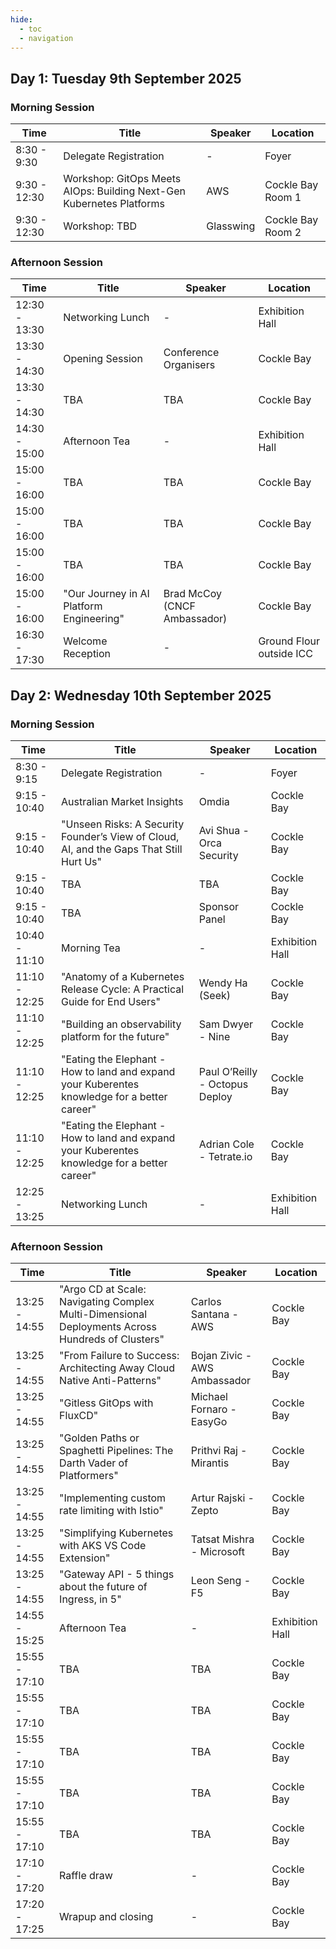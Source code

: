```yaml
---
hide:
  - toc
  - navigation
---
```


## Day 1: Tuesday 9th September 2025

### Morning Session

| Time  | Title | Speaker | Location |
|---|---|---|---|
| 8:30 - 9:30 | Delegate Registration | - | Foyer |
| 9:30 - 12:30 | Workshop: GitOps Meets AIOps: Building Next-Gen Kubernetes Platforms | AWS | Cockle Bay Room 1 |
| 9:30 - 12:30 | Workshop: TBD | Glasswing | Cockle Bay Room 2 |

### Afternoon Session

| Time  | Title | Speaker | Location |
|---|---|---|---|
| 12:30 - 13:30 | Networking Lunch | - | Exhibition Hall |
| 13:30 - 14:30 | Opening Session | Conference Organisers | Cockle Bay |
| 13:30 - 14:30 | TBA | TBA | Cockle Bay |
| 14:30 - 15:00 | Afternoon Tea | - | Exhibition Hall |
| 15:00 - 16:00 | TBA | TBA | Cockle Bay |
| 15:00 - 16:00 | TBA | TBA | Cockle Bay |
| 15:00 - 16:00 | TBA | TBA | Cockle Bay |
| 15:00 - 16:00 | "Our Journey in AI Platform Engineering" | Brad McCoy (CNCF Ambassador) | Cockle Bay |
| 16:30 - 17:30 | Welcome Reception | - | Ground Flour outside ICC |


## Day 2: Wednesday 10th September 2025

### Morning Session

| Time  | Title | Speaker | Location |
|---|---|---|---|
| 8:30 - 9:15 | Delegate Registration | - | Foyer |
| 9:15 - 10:40| Australian Market Insights | Omdia | Cockle Bay |
| 9:15 - 10:40 | "Unseen Risks: A Security Founder’s View of Cloud, AI, and the Gaps That Still Hurt Us" | Avi Shua - Orca Security | Cockle Bay |
| 9:15 - 10:40 | TBA | TBA | Cockle Bay |
| 9:15 - 10:40 | TBA | Sponsor Panel | Cockle Bay |
| 10:40 - 11:10 | Morning Tea | - | Exhibition Hall |
| 11:10 - 12:25 | "Anatomy of a Kubernetes Release Cycle: A Practical Guide for End Users" | Wendy Ha (Seek) | Cockle Bay |
| 11:10 - 12:25 | "Building an observability platform for the future" | Sam Dwyer - Nine | Cockle Bay |
| 11:10 - 12:25 | "Eating the Elephant - How to land and expand your Kuberentes knowledge for a better career" | Paul O’Reilly - Octopus Deploy | Cockle Bay |
| 11:10 - 12:25 | "Eating the Elephant - How to land and expand your Kuberentes knowledge for a better career" | Adrian Cole - Tetrate.io | Cockle Bay |
| 12:25 - 13:25 | Networking Lunch | - | Exhibition Hall |

### Afternoon Session

| Time  | Title | Speaker | Location |
|---|---|---|---|
| 13:25 - 14:55 | "Argo CD at Scale: Navigating Complex Multi-Dimensional Deployments Across Hundreds of Clusters" | Carlos Santana	- AWS | Cockle Bay |
| 13:25 - 14:55 | "From Failure to Success: Architecting Away Cloud Native Anti-Patterns" |	Bojan Zivic -	AWS Ambassador | Cockle Bay |
| 13:25 - 14:55 | "Gitless GitOps with FluxCD" |	Michael Fornaro	- EasyGo | Cockle Bay |
| 13:25 - 14:55 | "Golden Paths or Spaghetti Pipelines: The Darth Vader of Platformers" | Prithvi Raj	- Mirantis | Cockle Bay |
| 13:25 - 14:55 | "Implementing custom rate limiting with Istio" |	Artur Rajski - Zepto | Cockle Bay |
| 13:25 - 14:55 | "Simplifying Kubernetes with AKS VS Code Extension" |	Tatsat Mishra	- Microsoft | Cockle Bay |
| 13:25 - 14:55 | "Gateway API - 5 things about the future of Ingress, in 5" |	Leon Seng - F5 | Cockle Bay |
| 14:55 - 15:25 | Afternoon Tea | - | Exhibition Hall |
| 15:55 - 17:10 | TBA | TBA | Cockle Bay |
| 15:55 - 17:10 | TBA | TBA | Cockle Bay |
| 15:55 - 17:10 | TBA | TBA | Cockle Bay |
| 15:55 - 17:10 | TBA | TBA | Cockle Bay |
| 15:55 - 17:10 | TBA | TBA | Cockle Bay |
| 17:10 - 17:20 | Raffle draw | - | Cockle Bay |
| 17:20 - 17:25 | Wrapup and closing | - | Cockle Bay |

